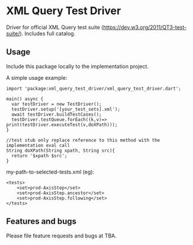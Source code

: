 # XML Query Test Driver

Driver for official XML Query test suite (https://dev.w3.org/2011/QT3-test-suite/). Includes full catalog.

## Usage

Include this package locally to the implementation project.

A simple usage example:

    import 'package:xml_query_test_driver/xml_query_test_driver.dart';

    main() async {
      var testDriver = new TestDriver();
      testDriver.setup('[your_test_sets].xml');
      await testDriver.buildTestCases();
      testDriver.testQueue.forEach((k,v)=> print(testDriver.executeTest(v,doXPath)));
    }

    //test stub only replace reference to this method with the implementation eval call
    String doXPath(String xpath, String src){
      return '$xpath $src';
    }
    
my-path-to-selected-tests.xml (eg):

    <tests>
        <set>prod-AxisStep</set>
        <set>prod-AxisStep.ancestor</set>
        <set>prod-AxisStep.following</set>
    </tests>

## Features and bugs

Please file feature requests and bugs at TBA.

